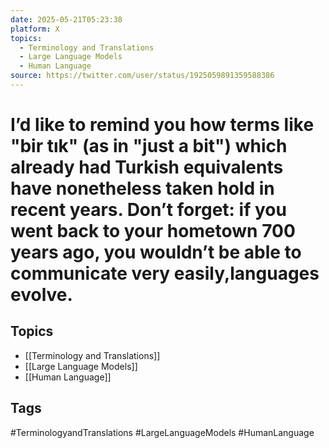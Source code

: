```yaml
---
date: 2025-05-21T05:23:38
platform: X
topics:
  - Terminology and Translations
  - Large Language Models
  - Human Language
source: https://twitter.com/user/status/1925059891359588386
---
```

# I’d like to remind you how terms like "bir tık" (as in "just a bit") which already had Turkish equivalents have nonetheless taken hold in recent years. Don’t forget: if you went back to your hometown 700 years ago, you wouldn’t be able to communicate very easily,languages evolve.

## Topics
- [[Terminology and Translations]]
- [[Large Language Models]]
- [[Human Language]]

## Tags
#TerminologyandTranslations #LargeLanguageModels #HumanLanguage